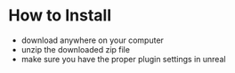 # How to Install

* download anywhere on your computer
* unzip the downloaded zip file
* make sure you have the proper plugin settings in unreal